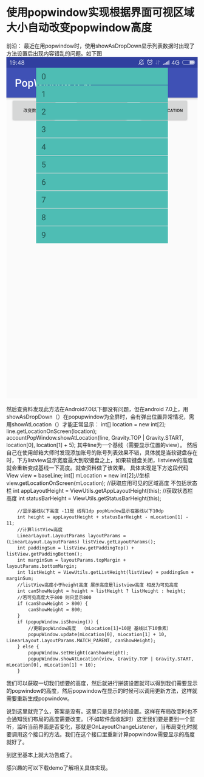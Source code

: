 # 使用popwindow实现根据界面可视区域大小自动改变popwindow高度

 前沿：
 最近在用popwindow时，使用showAsDropDown显示列表数据时出现了方法设置后出现内容错乱的问题。如下图
  ![image](https://github.com/yskSmile/PopWindowSample/blob/master/file/1.png)
 
 然后查资料发现此方法在Android7.0以下都没有问题，但在android 7.0上，用showAsDropDown（）在popupwindow为全屏时，会有弹出位置异常情况，需用showAtLocation（）才能正常显示：
    int[] location = new int[2];
    line.getLocationOnScreen(location);
    accountPopWindow.showAtLocation(line, Gravity.TOP | Gravity.START, location[0], location[1] + 5);
其中line为一个基线（需要显示位置的view）。
然后自己在使用邮箱大师时发现添加账号的账号列表效果不错，具体就是当软键盘存在时，下方listview显示宽度最大到软键盘之上，如果软键盘关闭，listview的高度就会重新变成基线一下高度。就查资料做了该效果。
具体实现是下方这段代码
        View view = baseLine;
        int[] mLocation = new int[2];//坐标
        view.getLocationOnScreen(mLocation);
        //获取应用可见的区域高度 不包括状态栏
        int appLayoutHeight = ViewUtils.getAppLayoutHeight(this);
        //获取状态栏高度
        int statusBarHeight = ViewUtils.getStatusBarHeight(this);

        //显示基线以下高度 -11是 线有1dp popWindow显示在基线以下10dp
        int height = appLayoutHeight + statusBarHeight - mLocation[1] - 11;
        //计算listView高度
        LinearLayout.LayoutParams layoutParams = (LinearLayout.LayoutParams) listView.getLayoutParams();
        int paddingSum = listView.getPaddingTop() + listView.getPaddingBottom();
        int marginSum = layoutParams.topMargin + layoutParams.bottomMargin;
        int listHeight = ViewUtils.getListHeight(listView) + paddingSum + marginSum;
        //listView高度小于height高度 展示高度是listview高度 相反为可见高度
        int canShowHeight = height > listHeight ? listHeight : height;
        //若可见高度大于800 则只显示800
        if (canShowHeight > 800) {
            canShowHeight = 800;
        }
        if (popupWindow.isShowing()) {
            //更新popWindow高度  （mLocation[1]+10是 基线以下10像素）
            popupWindow.update(mLocation[0], mLocation[1] + 10, LinearLayout.LayoutParams.MATCH_PARENT, canShowHeight);
        } else {
            popupWindow.setHeight(canShowHeight);
            popupWindow.showAtLocation(view, Gravity.TOP | Gravity.START, mLocation[0], mLocation[1] + 10);
        }
        
   我们可以获取一切我们想要的高度，然后就进行拼装设置就可以得到我们需要显示的popwindow的高度，然后popwindow在显示的时候可以调用更新方法，这样就需要重新生成popwindow。
   
  说到这里就完了么，答案是没有。这里只是显示时的设置。这样在布局改变时也不会通知我们布局的高度需要改变。（不如软件盘收起时）这里我们要是要到一个监听，监听当前界面是否变化，那就是OnLayoutChangeListener，当布局变化时就要调用这个接口的方法。我们在这个接口里重新计算popwindow需要显示的高度就好了。
  
  到这里基本上就大功告成了。
  
  感兴趣的可以下载demo了解相关具体实现。

